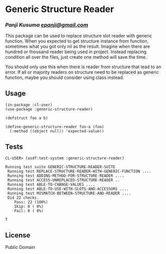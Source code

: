 # Generic Structure Reader
### _Panji Kusuma <epanji@gmail.com>_

This package can be used to replace structure slot reader with generic function. When you expected to get structure instance from function, sometimes what you got only nil as the result. Imagine when there are hundred or thousand reader being used in project. Instead replacing condition all over the files, just create one method will save the time.

You should only use this when there is reader from structure that lead to an error. If all or majority readers on structure need to be replaced as generic function, maybe you should consider using class instead.

## Usage

``` common-lisp
(in-package :cl-user)
(use-package :generic-structure-reader)

(defstruct foo a b)

(define-generic-structure-reader foo-a (foo)
  (:method ((object null)) 'expected-value))
```

## Tests

```
CL-USER> (asdf:test-system :generic-structure-reader)

Running test suite GENERIC-STRUCTURE-READER-SUITE
 Running test REPLACE-STRUCTURE-READER-WITH-GENERIC-FUNCTION ....
 Running test ADDING-METHOD-FOR-STRUCTURE-READER ....
 Running test ACCESS-UNREPLACED-STRUCTURE-READER ..
 Running test ABLE-TO-CHANGE-VALUES ....
 Running test ABLE-TO-USE-WITH-SLOTS-AND-ACCESSORS ....
 Running test MISMATCH-BETWEEN-STRUCTURE-AND-READER ....
 Did 22 checks.
    Pass: 22 (100%)
    Skip: 0 ( 0%)
    Fail: 0 ( 0%)

T
```

## License

Public Domain